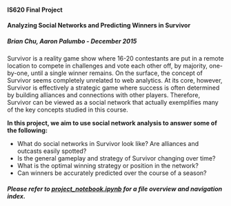 #### IS620 Final Project
#### Analyzing Social Networks and Predicting Winners in Survivor
##### Brian Chu, Aaron Palumbo - December 2015

Survivor is a reality game show where 16-20 contestants are put in a remote location to compete in challenges and vote each other off, by majority, one-by-one, until a single winner remains. On the surface, the concept of Survivor seems completely unrelated to web analytics. At its core, however, Survivor is effectively a strategic game where success is often determined by building alliances and connections with other players. Therefore, Survivor can be viewed as a social network that actually exemplifies many of the key concepts studied in this course.  
  
**In this project, we aim to use social network analysis to answer some of the following:**  
* What do social networks in Survivor look like? Are alliances and outcasts easily spotted?
* Is the general gameplay and strategy of Survivor changing over time?
* What is the optimal winning strategy or position in the network?
* Can winners be accurately predicted over the course of a season?

##### Please refer to <a href="project_notebook.ipynb">project_notebook.ipynb</a> for a file overview and navigation index.
